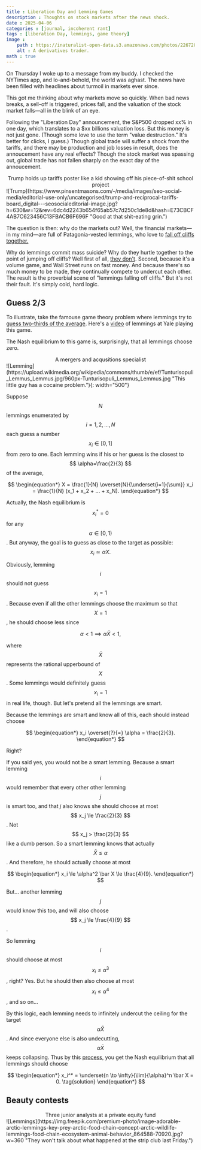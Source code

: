 ```yaml
---
title : Liberation Day and Lemming Games
description : Thoughts on stock markets after the news shock.
date : 2025-04-06
categories : [journal, incoherent rant]
tags : [liberation Day, lemmings, game theory]
image :
    path : https://inaturalist-open-data.s3.amazonaws.com/photos/22672833/large.jpg
    alt : A derivatives trader.
math : true
---
```


On Thursday I woke up to a message from my buddy. I checked the NYTimes app, and lo-and-behold, the world was aghast. The news have been filled with headlines about turmoil in markets ever since.

This got me thinking about why markets move so quickly. When bad news breaks, a sell-off is triggered, prices fall, and the valuation of the stock market falls&mdash;all in the blink of an eye.

Following the "Liberation Day" announcement, the S&P500 dropped xx% in one day, which translates to a $xx billions valuation loss. But this money is not just gone. (Though some love to use the term "value destruction." It's better for clicks, I guess.) Though global trade will suffer a shock from the tariffs, and there may be production and job losses in result, does the annoucement have any real effects? Though the stock market was spassing out, global trade has not fallen sharply on the exact day of the annoucement.

<center>Trump holds up tariffs poster like a kid showing off his piece-of-shit school project</center>
![Trump](https://www.pinsentmasons.com/-/media/images/seo-social-media/editorial-use-only/uncategorised/trump-and-reciprocal-tariffs-board_digital---seosocialeditorial-image.jpg?h=630&w=12&rev=6dc4d2243b654f65ab57c7d250c1de8d&hash=E73CBCF4AB7C623456C13FBACB6F696F "Good at that shit-eating grin.")

The question is then: why do the markets out? Well, the financial markets&mdash;in my mind&mdash;are full of Patagonia-vested lemmings, who love to [fall off cliffs together.](https://www.youtube.com/watch?v=YNZ_K14iT-Q)

Why do lemmings commit mass suicide? Why do they hurtle together to the point of jumping off cliffs? Well first of all, [they don't](https://www.britannica.com/story/do-lemmings-really-commit-mass-suicide). Second, because it's a volume game, and Wall Street runs on fast money. And because there's so much money to be made, they continually compete to undercut each other. The result is the proverbial scene of "lemmings falling off cliffs." But it's not their fault. It's simply cold, hard logic.

## Guess 2/3

To illustrate, take the famouse game theory problem where lemmings try to [guess two-thirds of the average](https://en.wikipedia.org/wiki/Guess_2/3_of_the_average). Here's a [video](https://youtu.be/qQ3kFydI_xQ?si=g3JYD4cjU2KsYEAQ&t=2128) of lemmings at Yale playing this game.

The Nash equilibrium to this game is, surprisingly, that all lemmings choose zero.

<center>A mergers and acqusitions specialist</center>
![Lemming](https://upload.wikimedia.org/wikipedia/commons/thumb/e/ef/Tunturisopuli_Lemmus_Lemmus.jpg/960px-Tunturisopuli_Lemmus_Lemmus.jpg "This little guy has a cocaine problem."){: width="500"}


Suppose $$ N $$ lemmings enumerated by $$ i = 1, 2, ..., N $$ each guess a number $$ x_{i} \in [0, 1] $$ from zero to one. Each lemming wins if his or her guess is the closest to $$ \alpha=\frac{2}{3} $$ of the average, 

$$
\begin{equation*}
X = \frac{1}{N} \overset{N}{\underset{i=1}{\sum}} x_i
= \frac{1}{N} (x_1 + x_2 + ... + x_N).
\end{equation*}
$$

Actually, the Nash equilibrium is $$ x_i^* = 0$$ for any $$ \alpha \in [0, 1) $$. But anyway, the goal is to guess as close to the target as possible:
$$
\begin{equation}
    x_i \simeq \alpha X.
\tag{target}
\end{equation}
$$

Obviously, lemming $$ i $$ should not guess $$ x_i=1 $$. Because even if all the other lemmings choose the maximum so that $$ X = 1 $$, he should choose less since

$$
\begin{equation*}
\alpha < 1 \implies \alpha \bar X < 1,
\end{equation*}
$$

where $$ \bar X $$ represents the rational upperbound of $$ X $$. Some lemmings would definitely guess $$ x_i = 1 $$ in real life, though. But let's pretend all the lemmings are smart.

Because the lemmings are smart and know all of this, each should instead choose

$$
\begin{equation*}
x_i \overset{?}{=} \alpha = \frac{2}{3}.
\end{equation*}
$$

Right?

If you said yes, you would not be a smart lemming. Because a smart lemming $$ i $$ would remember that every other other lemming $$ j $$ is smart too, and that $j$ also knows she should choose at most $$ x_j \le \frac{2}{3} $$. Not $$ x_j > \frac{2}{3} $$ like a dumb person. So a smart lemming knows that actually $$ \bar X \le \alpha $$. And therefore, he should actually choose at most

$$
\begin{equation*}
x_i \le \alpha^2 \bar X \le \frac{4}{9}.
\end{equation*}
$$

But... another lemming $$ j $$ would know this too, and will also choose $$ x_j \le \frac{4}{9} $$.

So lemming $$ i $$ should choose at most $$ x_i \le \alpha^3 $$, right? Yes. But he should then also choose at most $$ x_i \le \alpha^4 $$, and so on...

By this logic, each lemming needs to infinitely undercut the ceiling for the target $$ \alpha \bar X $$. And since everyone else is also undecutting, $$ \alpha \bar X $$ keeps collapsing. Thus by this [process](https://en.m.wikipedia.org/wiki/Strategic_dominance#Iterated_elimination_of_strictly_dominated_strategies), you get the Nash equilibrium that all lemmings should choose

$$
\begin{equation*}
x_i^* = \underset{n \to \infty}{\lim}{\alpha}^n \bar X = 0.
\tag{solution}
\end{equation*}
$$

## Beauty contests


<center>Three junior analysts at a private equity fund</center>
![Lemmings](https://img.freepik.com/premium-photo/image-adorable-arctic-lemmings-key-prey-arctic-food-chain-concept-arctic-wildlife-lemmings-food-chain-ecosystem-animal-behavior_864588-70920.jpg?w=360 "They won't talk about what happened at the strip club last Friday.")